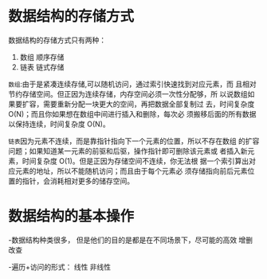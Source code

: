 # 数据结构的存储方式
数据结构的存储方式只有两种：
1. 数组 顺序存储
2. 链表 链式存储

`数组`:由于是紧凑连续存储,可以随机访问，通过索引快速找到对应元素，⽽ 且相对节约存储空间。但正因为连续存储，内存空间必须⼀次性分配够，所 以说数组如果要扩容，需要重新分配⼀块更⼤的空间，再把数据全部复制过 去，时间复杂度 O(N)；⽽且你如果想在数组中间进⾏插⼊和删除，每次必 须搬移后⾯的所有数据以保持连续，时间复杂度 O(N)。

`链表`因为元素不连续，⽽是靠指针指向下⼀个元素的位置，所以不存在数组 的扩容问题；如果知道某⼀元素的前驱和后驱，操作指针即可删除该元素或 者插⼊新元素，时间复杂度 O(1)。但是正因为存储空间不连续，你⽆法根 据⼀个索引算出对应元素的地址，所以不能随机访问；⽽且由于每个元素必 须存储指向前后元素位置的指针，会消耗相对更多的储存空间。

# 数据结构的基本操作

-数据结构种类很多， 但是他们的目的是都是在不同场景下，尽可能的高效 增删改查

-遍历+访问的形式：  线性 非线性
